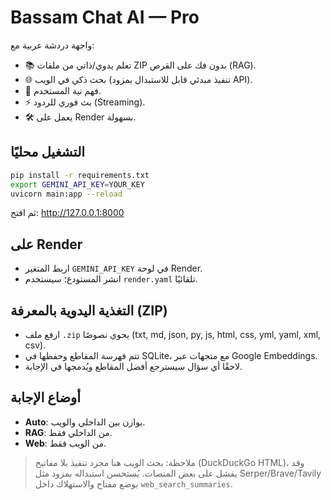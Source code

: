 # Bassam Chat AI — Pro
واجهة دردشة عربية مع:
- 📚 تعلم يدوي/ذاتي من ملفات ZIP بدون فك على القرص (RAG).
- 🌐 بحث ذكي في الويب (تنفيذ مبدئي قابل للاستبدال بمزود API).
- 🧭 فهم نية المستخدم.
- ⚡ بث فوري للردود (Streaming).
- 🛠 يعمل على Render بسهولة.

## التشغيل محليًا
```bash
pip install -r requirements.txt
export GEMINI_API_KEY=YOUR_KEY
uvicorn main:app --reload
```
ثم افتح: http://127.0.0.1:8000

## على Render
- اربط المتغير `GEMINI_API_KEY` في لوحة Render.
- انشر المستودع؛ سيستخدم `render.yaml` تلقائيًا.

## التغذية اليدوية بالمعرفة (ZIP)
- ارفع ملف `.zip` يحوي نصوصًا (txt, md, json, py, js, html, css, yml, yaml, xml, csv).
- تتم فهرسة المقاطع وحفظها في SQLite، مع متجهات عبر Google Embeddings.
- لاحقًا أي سؤال سيسترجع أفضل المقاطع ويُدمجها في الإجابة.

## أوضاع الإجابة
- **Auto**: يوازن بين الداخلي والويب.
- **RAG**: من الداخلي فقط.
- **Web**: من الويب فقط.

> ملاحظة: بحث الويب هنا مجرد تنفيذ بلا مفاتيح (DuckDuckGo HTML)، وقد يفشل على بعض المنصات. يُستحسن استبداله بمزود مثل Serper/Brave/Tavily بوضع مفتاح والاستهلاك داخل `web_search_summaries`.
